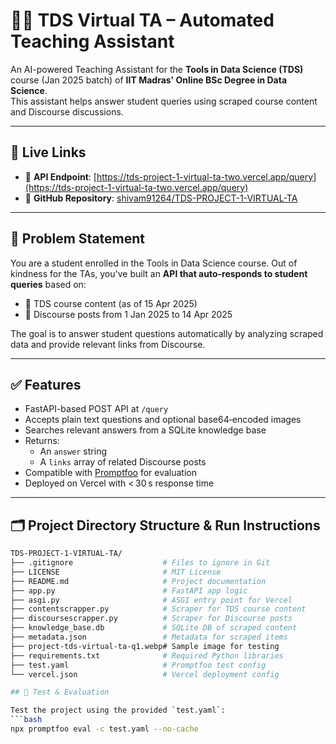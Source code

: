 # 🧑‍🏫 TDS Virtual TA – Automated Teaching Assistant

An AI-powered Teaching Assistant for the **Tools in Data Science (TDS)** course (Jan 2025 batch) of **IIT Madras' Online BSc Degree in Data Science**.  
This assistant helps answer student queries using scraped course content and Discourse discussions.

---

## 🔗 Live Links

- 🚀 **API Endpoint**: [https://tds-project-1-virtual-ta-two.vercel.app/query](https://tds-project-1-virtual-ta-two.vercel.app/query)  
- 📂 **GitHub Repository**: [shivam91264/TDS-PROJECT-1-VIRTUAL-TA](https://github.com/shivam91264/TDS-PROJECT-1-VIRTUAL-TA)

---

## 📌 Problem Statement

You are a student enrolled in the Tools in Data Science course. Out of kindness for the TAs, you've built an **API that auto-responds to student queries** based on:

- 📘 TDS course content (as of 15 Apr 2025)  
- 💬 Discourse posts from 1 Jan 2025 to 14 Apr 2025  

The goal is to answer student questions automatically by analyzing scraped data and provide relevant links from Discourse.

---

## ✅ Features

- FastAPI-based POST API at `/query`  
- Accepts plain text questions and optional base64‑encoded images  
- Searches relevant answers from a SQLite knowledge base  
- Returns:
  - An `answer` string  
  - A `links` array of related Discourse posts  
- Compatible with [Promptfoo](https://github.com/promptfoo/promptfoo) for evaluation  
- Deployed on Vercel with < 30 s response time  

---

## 🗂️ Project Directory Structure & Run Instructions

```bash
TDS-PROJECT-1-VIRTUAL-TA/
├── .gitignore                    # Files to ignore in Git
├── LICENSE                       # MIT License
├── README.md                     # Project documentation
├── app.py                        # FastAPI app logic
├── asgi.py                       # ASGI entry point for Vercel
├── contentscrapper.py            # Scraper for TDS course content
├── discoursescrapper.py          # Scraper for Discourse posts
├── knowledge_base.db             # SQLite DB of scraped content
├── metadata.json                 # Metadata for scraped items
├── project-tds-virtual-ta-q1.webp# Sample image for testing
├── requirements.txt              # Required Python libraries
├── test.yaml                     # Promptfoo test config
└── vercel.json                   # Vercel deployment config

## 🧪 Test & Evaluation

Test the project using the provided `test.yaml`:
```bash
npx promptfoo eval -c test.yaml --no-cache
```
